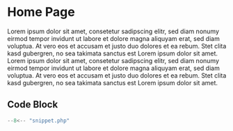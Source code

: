 Home Page
=========

Lorem ipsum dolor sit amet, consetetur sadipscing elitr, sed diam
nonumy eirmod tempor invidunt ut labore et dolore magna aliquyam erat,
sed diam voluptua. At vero eos et accusam et justo duo dolores et ea
rebum. Stet clita kasd gubergren, no sea takimata sanctus est Lorem
ipsum dolor sit amet. Lorem ipsum dolor sit amet, consetetur sadipscing
elitr, sed diam nonumy eirmod tempor invidunt ut labore et dolore magna
aliquyam erat, sed diam voluptua. At vero eos et accusam et justo duo
dolores et ea rebum. Stet clita kasd gubergren, no sea takimata sanctus
est Lorem ipsum dolor sit amet.

## Code Block

```php
--8<-- "snippet.php"
```
